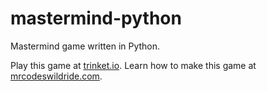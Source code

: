 # mastermind-python

Mastermind game written in Python.

Play this game at [trinket.io](https://trinket.io/embed/python3/0f8cba966d?outputOnly=true&start=result).
Learn how to make this game at [mrcodeswildride.com](https://www.mrcodeswildride.com/).

